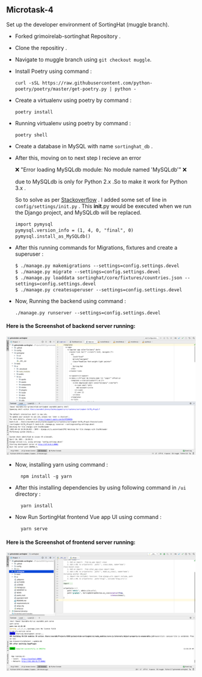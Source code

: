 ## Microtask-4

Set up the developer environment of SortingHat (muggle branch).

- Forked grimoirelab-sortinghat Repository .
- Clone the repositiry .
- Navigate to muggle branch using `git checkout muggle`.
- Install Poetry using command :
      
      curl -sSL https://raw.githubusercontent.com/python-poetry/poetry/master/get-poetry.py | python -
   
- Create a virtualenv using poetry by command : 

      poetry install
    
- Running virtualenv using poetry by command : 

      poetry shell
      
- Create a database in MySQL with name `sortinghat_db` .
- After this, moving on to next step I recieve an error 

    :x: "Error loading MySQLdb module: No module named 'MySQLdb'" :x:
 
 
   due to MySQLdb is only for Python 2.x .So to make it work for Python 3.x .
   
   So to solve as per [Stackoverflow](https://stackoverflow.com/questions/39574813/error-loading-mysqldb-module-no-module-named-mysqldb/39575675) .
   I added some set of line in `config/settings/init.py` . This __init__.py would be executed when we run the Django project, and MySQLdb will be replaced.
        
      import pymysql
      pymysql.version_info = (1, 4, 0, "final", 0)
      pymysql.install_as_MySQLdb()
   
- After this running commands for Migrations, fixtures and create a superuser :
      
      $ ./manage.py makemigrations --settings=config.settings.devel
      $ ./manage.py migrate --settings=config.settings.devel
      $ ./manage.py loaddata sortinghat/core/fixtures/countries.json --settings=config.settings.devel
      $ ./manage.py createsuperuser --settings=config.settings.devel
      
- Now, Running the backend using command :
      
      ./manage.py runserver --settings=config.settings.devel
      
#### Here is the Screenshot of backend server running:

![running_backend_sortinghat](https://github.com/SourabhSaraswat-191939/GSoC-chaoss-microtasks/blob/main/microtask-4/running_backend_sortinghat.png)

- Now, installing yarn using command :

        npm install -g yarn
   
- After this installing dependencies by using following command in `/ui` directory :

        yarn install
        
- Now Run SortingHat frontend Vue app UI using command :

        yarn serve


        
#### Here is the Screenshot of frontend server running:

![Running_frontend.png](https://github.com/SourabhSaraswat-191939/GSoC-chaoss-microtasks/blob/main/microtask-4/Running_frontend.png)
  
